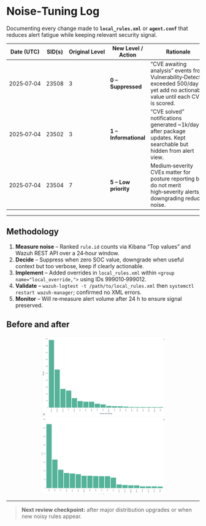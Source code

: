 # Noise‑Tuning Log

Documenting every change made to **`local_rules.xml`** or **`agent.conf`** that reduces alert fatigue while keeping relevant security signal.

| Date (UTC) | SID(s) | Original Level | New Level / Action | Rationale |
|------------|--------|---------------|--------------------|-----------|
| 2025‑07‑04 | 23508 | 3 | **0 – Suppressed** | “CVE awaiting analysis” events from Vulnerability‑Detector exceeded 500/day yet add no actionable value until each CVE is scored. |
| 2025‑07‑04 | 23502 | 3 | **1 – Informational** | “CVE solved” notifications generated ~1k/day after package updates. Kept searchable but hidden from alert view. |
| 2025‑07‑04 | 23504 | 7 | **5 – Low priority** | Medium‑severity CVEs matter for posture reporting but do not merit high‑severity alerts; downgrading reduces noise. |

---

## Methodology

1. **Measure noise** – Ranked `rule.id` counts via Kibana “Top values” and Wazuh REST API over a 24‑hour window.  
2. **Decide** – Suppress when zero SOC value, downgrade when useful context but too verbose, keep if clearly actionable.  
3. **Implement** – Added overrides in `local_rules.xml` within `<group name="local_override,">` using IDs 999010‑999012.  
4. **Validate** – `wazuh-logtest -t /path/to/local_rules.xml` then `systemctl restart wazuh-manager`; confirmed no XML errors.  
5. **Monitor** – Will re‑measure alert volume after 24 h to ensure signal preserved.

## Before and after

<p align="center">
  <img src="screenshots/noise_before.png" width="320">
  <img src="screenshots/noise_after.png"  width="320">
</p>

---

> **Next review checkpoint:** after major distribution upgrades or when new noisy rules appear.
